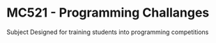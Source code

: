# MC521 - Programming Challanges
Subject Designed for training students into programming competitions
